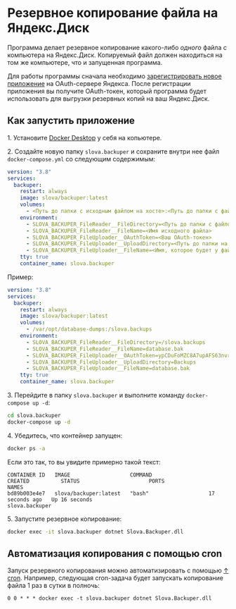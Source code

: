 # Резервное копирование файла на Яндекс.Диск

Программа делает резервное копирование какого-либо *одного* файла с компьютера на Яндекс.Диск. Копируемый файл должен находиться на том же компьютере,
что и запущенная программа.

Для работы программы сначала необходимо [зарегистрировать новое приложение](yandex%20oauth.md) на OAuth-сервере Яндекса. После регистрации приложения
вы получите OAuth-токен, который программа будет использовать для выгрузки резервных копий на ваш Яндекс.Диск.

## Как запустить приложение

1\. Установите [Docker Desktop](https://docs.docker.com/get-docker/) у себя на копьютере.

2\. Создайте новую папку `slova.backuper` и сохраните внутри нее файл `docker-compose.yml` со следующим содержимым:

```yml
version: "3.8"
services:
  backuper:
    restart: always
    image: slova/backuper:latest
    volumes:
      - <Путь до папки с исходным файлом на хосте>:<Путь до папки с файлом внутри контейнера>
    environment:
      - SLOVA_BACKUPER_FileReader__FileDirectory=<Путь до папки с файлом внутри контейнера>
      - SLOVA_BACKUPER_FileReader__FileName=<Имя исходного файла>
      - SLOVA_BACKUPER_FileUploader__OAuthToken=<Ваш OAuth-токен>
      - SLOVA_BACKUPER_FileUploader__UploadDirectory=<Путь до папки на Яндекс.Диске>
      - SLOVA_BACKUPER_FileUploader__FileName=<Имя, которое будет у файла на Яндекс.Диске>
    tty: true
    container_name: slova.backuper
```

Пример:

```yml
version: "3.8"
services:
  backuper:
    restart: always
    image: slova/backuper:latest
    volumes:
      - /var/opt/database-dumps:/slova.backups
    environment:
      - SLOVA_BACKUPER_FileReader__FileDirectory=/slova.backups
      - SLOVA_BACKUPER_FileReader__FileName=database.bak
      - SLOVA_BACKUPER_FileUploader__OAuthToken=ypCDuFoMZC8A7upAFS63nvrH0XYiIJGOxd6W660
      - SLOVA_BACKUPER_FileUploader__UploadDirectory=Backups
      - SLOVA_BACKUPER_FileUploader__FileName=database.bak
    tty: true
    container_name: slova.backuper
```

3\. Перейдите в папку `slova.backuper` и выполните команду `docker-compose up -d`:

```bash
cd slova.backuper
docker-compose up -d
```

4\. Убедитесь, что контейнер запущен:

```bash
docker ps -a
```

Если это так, то вы увидите примерно такой текст:

```output
CONTAINER ID   IMAGE                   COMMAND                  CREATED          STATUS                      PORTS                    NAMES
bd89b003e4e7   slova/backuper:latest   "bash"                   17 seconds ago   Up 16 seconds                                        slova.backuper
```

5\. Запустите резервное копирование:

```bash
docker exec -it slova.backuper dotnet Slova.Backuper.dll
```

## Автоматизация копирования с помощью cron

Запуск резервного копирования можно автоматизировать с помощью [↑ cron](https://en.wikipedia.org/wiki/Cron). Например, следующая cron-задача будет
запускать копирование файла 1 раз в сутки в полночь:

```
0 0 * * * docker exec -t slova.backuper dotnet Slova.Backuper.dll
```